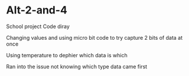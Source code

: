 # Alt-2-and-4
School project
Code diray  

Changing values and using micro bit code to try capture 2 bits of data at once 

 

Using temperature to dephier which data is which 

 

 

 

 

Ran into the issue not knowing which type data came first 

 
